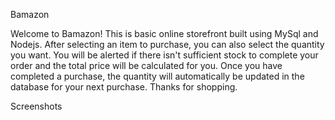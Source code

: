 Bamazon

Welcome to Bamazon! This is basic online storefront built using MySql and Nodejs. After selecting an item to purchase, you can also select the quantity you want.  You will be alerted if there isn't sufficient stock to complete your order and the total price will be calculated for you.  Once you have completed a purchase, the quantity will automatically be updated in the database for your next purchase.  Thanks for shopping.

Screenshots

